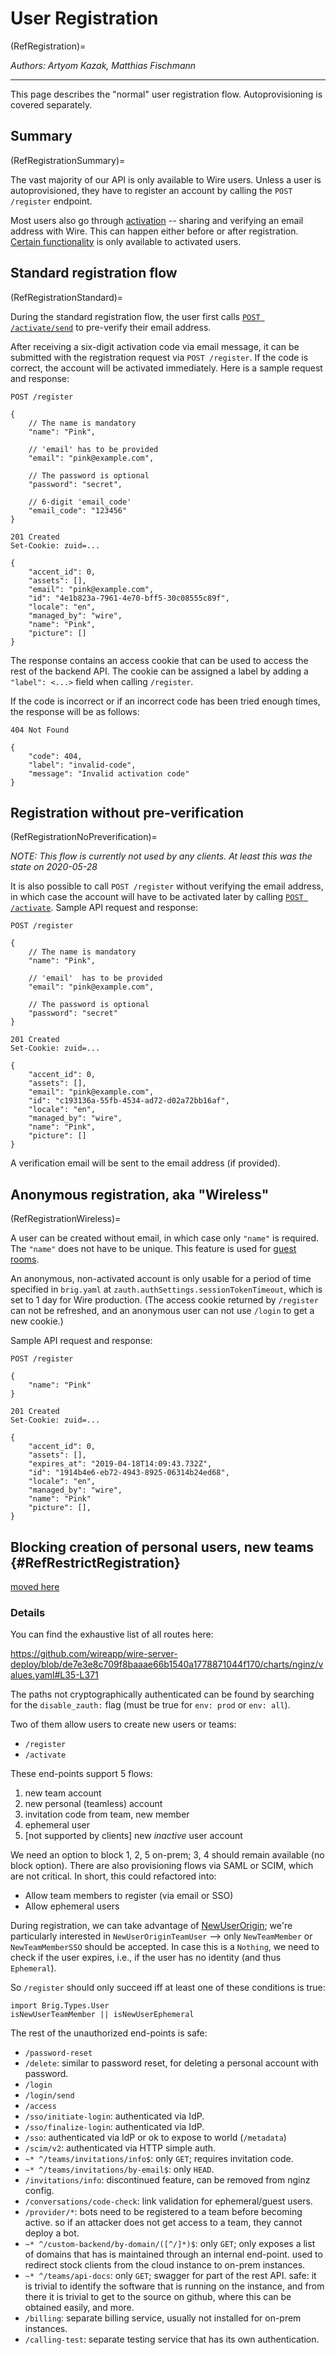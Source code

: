 # User Registration
(RefRegistration)=

_Authors: Artyom Kazak, Matthias Fischmann_

---

This page describes the "normal" user registration flow. Autoprovisioning is covered separately.

## Summary
(RefRegistrationSummary)=

The vast majority of our API is only available to Wire users. Unless a user is autoprovisioned, they have to register an account by calling the `POST /register` endpoint.

Most users also go through [activation](activation.md) -- sharing and verifying
an email address with Wire. This can happen either before or after registration.
[Certain functionality](RefActivationBenefits) is only available to activated
users.

## Standard registration flow
(RefRegistrationStandard)=

During the standard registration flow, the user first calls [`POST /activate/send`](RefActivationRequest) to pre-verify their email address. 

After receiving a six-digit activation code via email message, it can be submitted with the registration request via `POST /register`. If the code is correct, the account will be activated immediately. Here is a sample request and response:

```
POST /register

{
    // The name is mandatory
    "name": "Pink",

    // 'email' has to be provided
    "email": "pink@example.com",

    // The password is optional
    "password": "secret",

    // 6-digit 'email_code' 
    "email_code": "123456"
}
```

```
201 Created
Set-Cookie: zuid=...

{
    "accent_id": 0,
    "assets": [],
    "email": "pink@example.com",
    "id": "4e1b823a-7961-4e70-bff5-30c08555c89f",
    "locale": "en",
    "managed_by": "wire",
    "name": "Pink",
    "picture": []
}
```

The response contains an access cookie that can be used to access the rest of the backend API. The cookie can be assigned a label by adding a `"label": <...>` field when calling `/register`.

If the code is incorrect or if an incorrect code has been tried enough times, the response will be as follows:

```
404 Not Found

{
    "code": 404,
    "label": "invalid-code",
    "message": "Invalid activation code"
}
```

## Registration without pre-verification
(RefRegistrationNoPreverification)=

_NOTE: This flow is currently not used by any clients. At least this was the state on 2020-05-28_

It is also possible to call `POST /register` without verifying the email
address, in which case the account will have to be activated later by calling
[`POST /activate`](RefActivationSubmit). Sample API request and response:

```
POST /register

{
    // The name is mandatory
    "name": "Pink",

    // 'email'  has to be provided
    "email": "pink@example.com",

    // The password is optional
    "password": "secret"
}
```

```
201 Created
Set-Cookie: zuid=...

{
    "accent_id": 0,
    "assets": [],
    "email": "pink@example.com",
    "id": "c193136a-55fb-4534-ad72-d02a72bb16af",
    "locale": "en",
    "managed_by": "wire",
    "name": "Pink",
    "picture": []
}
```

A verification email will be sent to the email address (if provided).

## Anonymous registration, aka "Wireless"
(RefRegistrationWireless)=


A user can be created without email, in which case only `"name"` is required.
The `"name"` does not have to be unique. This feature is used for [guest
rooms](https://wire.com/en/features/encrypted-guest-rooms/).

An anonymous, non-activated account is only usable for a period of time specified in `brig.yaml` at `zauth.authSettings.sessionTokenTimeout`, which is set to 1 day for Wire production. (The access cookie returned by `/register` can not be refreshed, and an anonymous user can not use `/login` to get a new cookie.)

Sample API request and response:

```
POST /register

{
    "name": "Pink"
}
```

```
201 Created
Set-Cookie: zuid=...

{
    "accent_id": 0,
    "assets": [],
    "expires_at": "2019-04-18T14:09:43.732Z",
    "id": "1914b4e6-eb72-4943-8925-06314b24ed68",
    "locale": "en",
    "managed_by": "wire",
    "name": "Pink"
    "picture": [],
}
```

## Blocking creation of personal users, new teams {#RefRestrictRegistration}

[moved here](https://docs.wire.com/how-to/install/configuration-options.html#blocking-creation-of-personal-users-new-teams)

### Details

You can find the exhaustive list of all routes here:

https://github.com/wireapp/wire-server-deploy/blob/de7e3e8c709f8baaae66b1540a1778871044f170/charts/nginz/values.yaml#L35-L371

The paths not cryptographically authenticated can be found by searching for the `disable_zauth:` flag (must be true for `env: prod` or `env: all`).

Two of them allow users to create new users or teams:

- `/register`
- `/activate`

These end-points support 5 flows:

1. new team account
2. new personal (teamless) account
3. invitation code from team, new member
4. ephemeral user
5. [not supported by clients] new *inactive* user account

We need an option to block 1, 2, 5 on-prem; 3, 4 should remain available (no block option).  There are also provisioning flows via SAML or SCIM, which are not critical. In short, this could refactored into:

 * Allow team members to register (via email or SSO)
 * Allow ephemeral users

During registration, we can take advantage of [NewUserOrigin](https://github.com/wireapp/wire-server/blob/a89b9cd818997e7837e5d0938ecfd90cf8dd9e52/libs/wire-api/src/Wire/API/User.hs#L625); we're particularly interested in `NewUserOriginTeamUser` --> only `NewTeamMember` or `NewTeamMemberSSO` should be accepted. In case this is a `Nothing`, we need to check if the user expires, i.e., if the user has no identity (and thus `Ephemeral`).

So `/register` should only succeed iff at least one of these conditions is true:

```
import Brig.Types.User
isNewUserTeamMember || isNewUserEphemeral
```

The rest of the unauthorized end-points is safe:

- `/password-reset`
- `/delete`: similar to password reset, for deleting a personal account with password.
- `/login`
- `/login/send`
- `/access`
- `/sso/initiate-login`: authenticated via IdP.
- `/sso/finalize-login`: authenticated via IdP.
- `/sso`: authenticated via IdP or ok to expose to world (`/metadata`)
- `/scim/v2`: authenticated via HTTP simple auth.
- `~* ^/teams/invitations/info$`: only `GET`; requires invitation code.
- `~* ^/teams/invitations/by-email$`: only `HEAD`.
- `/invitations/info`: discontinued feature, can be removed from nginz config.
- `/conversations/code-check`: link validation for ephemeral/guest users.
- `/provider/*`: bots need to be registered to a team before becoming active.  so if an attacker does not get access to a team, they cannot deploy a bot.
- `~* ^/custom-backend/by-domain/([^/]*)$`: only `GET`; only exposes a list of domains that has is maintained through an internal end-point.  used to redirect stock clients from the cloud instance to on-prem instances.
- `~* ^/teams/api-docs`: only `GET`; swagger for part of the rest API.  safe: it is trivial to identify the software that is running on the instance, and from there it is trivial to get to the source on github, where this can be obtained easily, and more.
- `/billing`: separate billing service, usually not installed for on-prem instances.
- `/calling-test`: separate testing service that has its own authentication.
